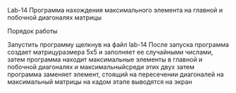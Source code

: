 Lab-14
Программа нахождения максимального элемента на главной и побочной диагоналях матрицы

Порядок работы

Запустить программу щелкнув на файл lab-14
После запуска программа создает матрицуразмера 5х5 и заполняет ее случайными числами,
затем программа находит максимальные элементы в главной и побочной диагоналях и максимальныйсреди этих двух
затем программа заменяет элемент, стоящий на пересечении диагоналей на максимальный
матрицы на кадом этапе выводятся на экран
